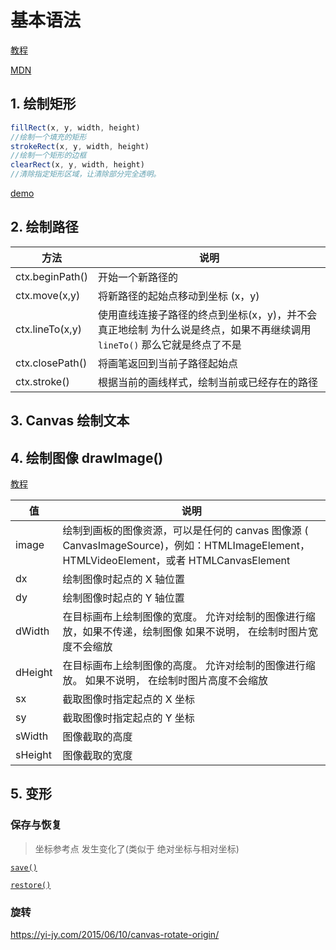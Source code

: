 

#  基本语法

[教程](https://www.twle.cn/l/yufei/canvas/canvas-basic-index.html)

[MDN](https://developer.mozilla.org/zh-CN/docs/Web/API/Canvas_API/Tutorial/Basic_usage)

## 1. 绘制矩形

```javascript
fillRect(x, y, width, height)
//绘制一个填充的矩形
strokeRect(x, y, width, height)
//绘制一个矩形的边框
clearRect(x, y, width, height)
//清除指定矩形区域，让清除部分完全透明。
```

[demo](https://codepen.io/pen/?editors=1010)

## 2. 绘制路径

| 方法            | 说明                                                         |
| --------------- | ------------------------------------------------------------ |
| ctx.beginPath() | 开始一个新路径的                                             |
| ctx.move(x,y)   | 将新路径的起始点移动到坐标 (x，y)                            |
| ctx.lineTo(x,y) | 使用直线连接子路径的终点到坐标(x，y)，并不会真正地绘制 为什么说是终点，如果不再继续调用 `lineTo()` 那么它就是终点了不是 |
| ctx.closePath() | 将画笔返回到当前子路径起始点                                 |
| ctx.stroke()    | 根据当前的画线样式，绘制当前或已经存在的路径                 |



## 3. Canvas 绘制文本





## 4. 绘制图像 drawImage()

[教程](https://www.twle.cn/l/yufei/canvas/canvas-basic-image-drawimage.html)

| 值      | 说明                                                         |
| ------- | ------------------------------------------------------------ |
| image   | 绘制到画板的图像资源，可以是任何的 canvas 图像源 ( CanvasImageSource)，例如：HTMLImageElement，HTMLVideoElement，或者 HTMLCanvasElement |
| dx      | 绘制图像时起点的 X 轴位置                                    |
| dy      | 绘制图像时起点的 Y 轴位置                                    |
| dWidth  | 在目标画布上绘制图像的宽度。 允许对绘制的图像进行缩放，如果不传递，绘制图像 如果不说明， 在绘制时图片宽度不会缩放 |
| dHeight | 在目标画布上绘制图像的高度。 允许对绘制的图像进行缩放。 如果不说明， 在绘制时图片高度不会缩放 |
| sx      | 截取图像时指定起点的 X 坐标                                  |
| sy      | 截取图像时指定起点的 Y 坐标                                  |
| sWidth  | 图像截取的高度                                               |
| sHeight | 图像截取的宽度                                               |





## 5. 变形

### 保存与恢复

> 坐标参考点 发生变化了(类似于 绝对坐标与相对坐标)

[`save()`](https://developer.mozilla.org/zh-CN/docs/Web/API/CanvasRenderingContext2D/save)

[`restore()`](https://developer.mozilla.org/zh-CN/docs/Web/API/CanvasRenderingContext2D/restore)





### 旋转

https://yi-jy.com/2015/06/10/canvas-rotate-origin/